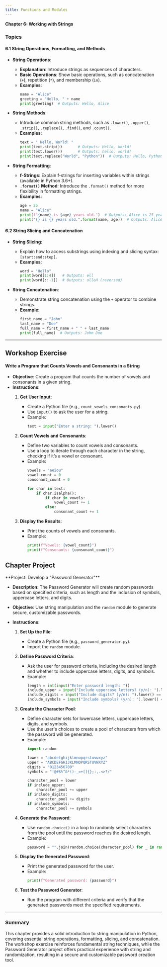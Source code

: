 ```yaml
---
title: Functions and Modules
---
```


**Chapter 6: Working with Strings**

### Topics

#### 6.1 String Operations, Formatting, and Methods
   - **String Operations**:
      - **Explanation**: Introduce strings as sequences of characters.
      - **Basic Operations**: Show basic operations, such as concatenation (`+`), repetition (`*`), and membership (`in`).
      - **Examples**:
        ```python
        name = "Alice"
        greeting = "Hello, " + name
        print(greeting)  # Outputs: Hello, Alice
        ```
   - **String Methods**:
      - Introduce common string methods, such as `.lower()`, `.upper()`, `.strip()`, `.replace()`, `.find()`, and `.count()`.
      - **Examples**:
        ```python
        text = " Hello, World! "
        print(text.strip())       # Outputs: Hello, World!
        print(text.lower())       # Outputs: hello, world!
        print(text.replace("World", "Python"))  # Outputs: Hello, Python!
        ```

   - **String Formatting**:
      - **f-Strings**: Explain f-strings for inserting variables within strings (available in Python 3.6+).
      - **`.format()` Method**: Introduce the `.format()` method for more flexibility in formatting strings.
      - **Examples**:
        ```python
        age = 25
        name = "Alice"
        print(f"{name} is {age} years old.")  # Outputs: Alice is 25 years old.
        print("{} is {} years old.".format(name, age))  # Outputs: Alice is 25 years old.
        ```

#### 6.2 String Slicing and Concatenation
   - **String Slicing**:
      - Explain how to access substrings using indexing and slicing syntax: `[start:end:step]`.
      - **Examples**:
        ```python
        word = "Hello"
        print(word[1:4])   # Outputs: ell
        print(word[::-1])  # Outputs: olleH (reversed)
        ```

   - **String Concatenation**:
      - Demonstrate string concatenation using the `+` operator to combine strings.
      - **Example**:
        ```python
        first_name = "John"
        last_name = "Doe"
        full_name = first_name + " " + last_name
        print(full_name)  # Outputs: John Doe
        ```

---

<h2 class="workshop-title">Workshop Exercise</h2>
<div class="workshop-container">

#### Write a Program that Counts Vowels and Consonants in a String

- **Objective**: Create a program that counts the number of vowels and consonants in a given string.
- **Instructions**:
   1. **Get User Input**:
      - Create a Python file (e.g., `count_vowels_consonants.py`).
      - Use `input()` to ask the user for a string.
      - Example:
        ```python
        text = input("Enter a string: ").lower()
        ```

   2. **Count Vowels and Consonants**:
      - Define two variables to count vowels and consonants.
      - Use a loop to iterate through each character in the string, checking if it’s a vowel or consonant.
      - Example:
        ```python
        vowels = "aeiou"
        vowel_count = 0
        consonant_count = 0

        for char in text:
            if char.isalpha():
                if char in vowels:
                    vowel_count += 1
                else:
                    consonant_count += 1
        ```

   3. **Display the Results**:
      - Print the counts of vowels and consonants.
      - Example:
        ```python
        print(f"Vowels: {vowel_count}")
        print(f"Consonants: {consonant_count}")
        ```

</div>

<h2 class="workshop-title">Chapter Project</h2>
<div class="workshop-container">
**Project: Develop a "Password Generator"**

- **Description**: The Password Generator will create random passwords based on specified criteria, such as length and the inclusion of symbols, uppercase letters, and digits.

- **Objective**: Use string manipulation and the `random` module to generate secure, customizable passwords.

- **Instructions**:
   1. **Set Up the File**:
      - Create a Python file (e.g., `password_generator.py`).
      - Import the `random` module.

   2. **Define Password Criteria**:
      - Ask the user for password criteria, including the desired length and whether to include uppercase letters, digits, and symbols.
      - Example:
        ```python
        length = int(input("Enter password length: "))
        include_upper = input("Include uppercase letters? (y/n): ").lower() == "y"
        include_digits = input("Include digits? (y/n): ").lower() == "y"
        include_symbols = input("Include symbols? (y/n): ").lower() == "y"
        ```

   3. **Create the Character Pool**:
      - Define character sets for lowercase letters, uppercase letters, digits, and symbols.
      - Use the user's choices to create a pool of characters from which the password will be generated.
      - Example:
        ```python
        import random

        lower = "abcdefghijklmnopqrstuvwxyz"
        upper = "ABCDEFGHIJKLMNOPQRSTUVWXYZ"
        digits = "0123456789"
        symbols = "!@#$%^&*()-_=+[]{};:,.<>?/"

        character_pool = lower
        if include_upper:
            character_pool += upper
        if include_digits:
            character_pool += digits
        if include_symbols:
            character_pool += symbols
        ```

   4. **Generate the Password**:
      - Use `random.choice()` in a loop to randomly select characters from the pool until the password reaches the desired length.
      - Example:
        ```python
        password = "".join(random.choice(character_pool) for _ in range(length))
        ```

   5. **Display the Generated Password**:
      - Print the generated password for the user.
      - Example:
        ```python
        print(f"Generated password: {password}")
        ```

   6. **Test the Password Generator**:
      - Run the program with different criteria and verify that the generated passwords meet the specified requirements.

---

### Summary

This chapter provides a solid introduction to string manipulation in Python, covering essential string operations, formatting, slicing, and concatenation. The workshop exercise reinforces fundamental string techniques, while the Password Generator project offers practical experience with string and randomization, resulting in a secure and customizable password creation tool.

</div>

<script>
  import ChapterNavigation from '$lib/components/ChapterNavigation.svelte';
</script>

<ChapterNavigation 
    prevHref="/learn/python/ch5" 
    nextHref="/learn/python/ch7"
  />